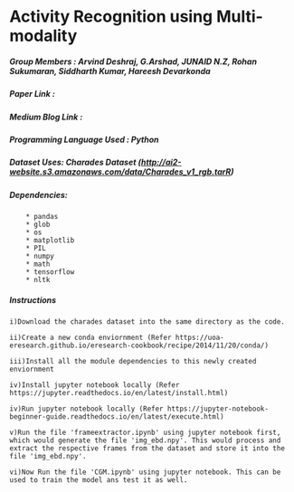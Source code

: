 # Activity Recognition using Multi-modality

##### Group Members : Arvind Deshraj, G.Arshad, JUNAID N.Z, Rohan Sukumaran, Siddharth Kumar, Hareesh Devarkonda

##### Paper Link :

##### Medium Blog Link :

##### Programming Language Used : Python

##### Dataset Uses: Charades Dataset	(http://ai2-website.s3.amazonaws.com/data/Charades_v1_rgb.tarR)

##### Dependencies:
 		* pandas
 		* glob
 		* os
 		* matplotlib
 		* PIL
 		* numpy
 		* math
 		* tensorflow
 		* nltk

##### Instructions
 	i)Download the charades dataset into the same directory as the code.
  
 	ii)Create a new conda enviornment (Refer https://uoa-eresearch.github.io/eresearch-cookbook/recipe/2014/11/20/conda/)
  
 	iii)Install all the module dependencies to this newly created enviornment
  
 	iv)Install jupyter notebook locally (Refer https://jupyter.readthedocs.io/en/latest/install.html)
  
 	iv)Run jupyter notebook locally (Refer https://jupyter-notebook-beginner-guide.readthedocs.io/en/latest/execute.html)
  
 	v)Run the file 'frameextractor.ipynb' using jupyter notebook first, which would generate the file 'img_ebd.npy'. This would process and extract the respective frames from the dataset and store it into the file 'img_ebd.npy'.
  
 	vi)Now Run the file 'CGM.ipynb' using jupyter notebook. This can be used to train the model ans test it as well.
